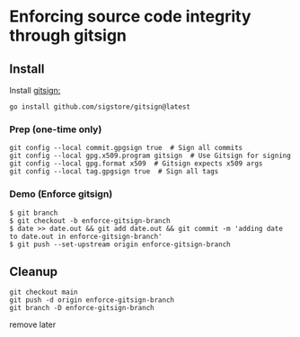 # Enforcing source code integrity through gitsign

## Install

Install [gitsign:](https://github.com/sigstore/gitsign)
```
go install github.com/sigstore/gitsign@latest
```

### Prep (one-time only)
```
git config --local commit.gpgsign true  # Sign all commits
git config --local gpg.x509.program gitsign  # Use Gitsign for signing
git config --local gpg.format x509  # Gitsign expects x509 args
git config --local tag.gpgsign true  # Sign all tags
```

### Demo  (Enforce gitsign)
```
$ git branch
$ git checkout -b enforce-gitsign-branch
$ date >> date.out && git add date.out && git commit -m 'adding date to date.out in enforce-gitsign-branch'
$ git push --set-upstream origin enforce-gitsign-branch
```

## Cleanup

```
git checkout main
git push -d origin enforce-gitsign-branch
git branch -D enforce-gitsign-branch
```
remove later
